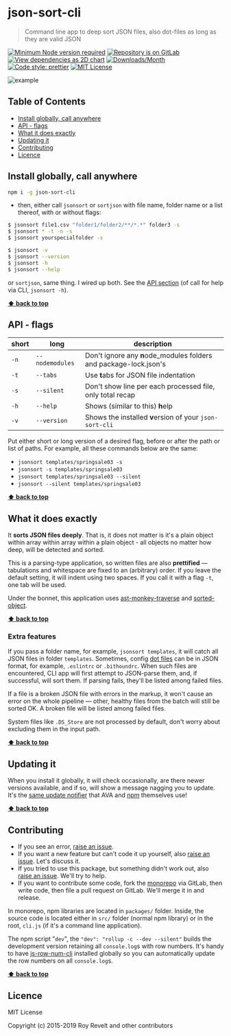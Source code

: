 # json-sort-cli

> Command line app to deep sort JSON files, also dot-files as long as they are valid JSON

[![Minimum Node version required][node-img]][node-url]
[![Repository is on GitLab][gitlab-img]][gitlab-url]
[![View dependencies as 2D chart][deps2d-img]][deps2d-url]
[![Downloads/Month][downloads-img]][downloads-url]
[![Code style: prettier][prettier-img]][prettier-url]
[![MIT License][license-img]][license-url]

![example](https://bitbucket.org/codsen/codsen/raw/e99ef54c0bac616e3b12cc4133aafb617f3fc053/packages/json-sort-cli/media/quicktest.gif)

## Table of Contents

- [Install globally, call anywhere](#install-globally-call-anywhere)
- [API - flags](#api---flags)
- [What it does exactly](#what-it-does-exactly)
- [Updating it](#updating-it)
- [Contributing](#contributing)
- [Licence](#licence)

## Install globally, call anywhere

```bash
npm i -g json-sort-cli
```

- then, either call `jsonsort` or `sortjson` with file name, folder name or a list thereof, with or without flags:

```bash
$ jsonsort file1.csv "folder1/folder2/**/*.*" folder3 -s
$ jsonsort * -t -n -s
$ jsonsort yourspecialfolder -s

$ jsonsort -v
$ jsonsort --version
$ jsonsort -h
$ jsonsort --help
```

or `sortjson`, same thing. I wired up both. See the [API section](#api---flags) (of call for help via CLI, `jsonsort -h`).

**[⬆ back to top](#)**

## API - flags

| short | long            | description                                                       |
| ----- | --------------- | ----------------------------------------------------------------- |
| `-n`  | `--nodemodules` | Don't ignore any **n**ode_modules folders and package-lock.json's |
| `-t`  | `--tabs`        | Use **t**abs for JSON file indentation                            |
| `-s`  | `--silent`      | Don't show line per each processed file, only total recap         |
| `-h`  | `--help`        | Shows (similar to this) **h**elp                                  |
| `-v`  | `--version`     | Shows the installed **v**ersion of your `json-sort-cli`           |

Put either short or long version of a desired flag, before or after the path or list of paths. For example, all these commands below are the same:

- `jsonsort templates/springsale03 -s`
- `jsonsort -s templates/springsale03`
- `jsonsort templates/springsale03 --silent`
- `jsonsort --silent templates/springsale03`

**[⬆ back to top](#)**

## What it does exactly

It **sorts JSON files deeply**. That is, it does not matter is it's a plain object within array within array within a plain object - all objects no matter how deep, will be detected and sorted.

This is a parsing-type application, so written files are also **prettified** — tabulations and whitespace are fixed to an (arbitrary) order. If you leave the default setting, it will indent using two spaces. If you call it with a flag `-t`, one tab will be used.

Under the bonnet, this application uses [ast-monkey-traverse](https://www.npmjs.com/package/ast-monkey-traverse) and [sorted-object](https://www.npmjs.com/package/sorted-object).

**[⬆ back to top](#)**

### Extra features

If you pass a folder name, for example, `jsonsort templates`, it will catch all JSON files in folder `templates`. Sometimes, config [dot files](https://en.wikipedia.org/wiki/Dot-file) can be in JSON format, for example, `.eslintrc` or `.bithoundrc`. When such files are encountered, CLI app will first attempt to JSON-parse them, and, if successful, will sort them. If parsing fails, they'll be listed among failed files.

If a file is a broken JSON file with errors in the markup, it won't cause an error on the whole pipeline — other, healthy files from the batch will still be sorted OK. A broken file will be listed among failed files.

System files like `.DS_Store` are not processed by default, don't worry about excluding them in the input path.

**[⬆ back to top](#)**

## Updating it

When you install it globally, it will check occasionally, are there newer versions available, and if so, will show a message nagging you to update. It's the [same update notifier](https://www.npmjs.com/package/update-notifier) that AVA and [npm](https://www.npmjs.com/package/npm) themselves use!

**[⬆ back to top](#)**

## Contributing

- If you see an error, [raise an issue](https://gitlab.com/codsen/codsen/issues/new?issue[title]=json-sort-cli%20package%20-%20put%20title%20here&issue[description]=%23%23%20json-sort-cli%0A%0Aput%20description%20here).
- If you want a new feature but can't code it up yourself, also [raise an issue](https://gitlab.com/codsen/codsen/issues/new?issue[title]=json-sort-cli%20package%20-%20put%20title%20here&issue[description]=%23%23%20json-sort-cli%0A%0Aput%20description%20here). Let's discuss it.
- If you tried to use this package, but something didn't work out, also [raise an issue](https://gitlab.com/codsen/codsen/issues/new?issue[title]=json-sort-cli%20package%20-%20put%20title%20here&issue[description]=%23%23%20json-sort-cli%0A%0Aput%20description%20here). We'll try to help.
- If you want to contribute some code, fork the [monorepo](https://gitlab.com/codsen/codsen/) via GitLab, then write code, then file a pull request on GitLab. We'll merge it in and release.

In monorepo, npm libraries are located in `packages/` folder. Inside, the source code is located either in `src/` folder (normal npm library) or in the root, `cli.js` (if it's a command line application).

The npm script "`dev`", the `"dev": "rollup -c --dev --silent"` builds the development version retaining all `console.log`s with row numbers. It's handy to have [js-row-num-cli](https://www.npmjs.com/package/js-row-num-cli) installed globally so you can automatically update the row numbers on all `console.log`s.

**[⬆ back to top](#)**

## Licence

MIT License

Copyright (c) 2015-2019 Roy Revelt and other contributors

[node-img]: https://img.shields.io/node/v/json-sort-cli.svg?style=flat-square&label=works%20on%20node
[node-url]: https://www.npmjs.com/package/json-sort-cli
[gitlab-img]: https://img.shields.io/badge/repo-on%20GitLab-brightgreen.svg?style=flat-square
[gitlab-url]: https://gitlab.com/codsen/codsen/tree/master/packages/json-sort-cli
[deps2d-img]: https://img.shields.io/badge/deps%20in%202D-see_here-08f0fd.svg?style=flat-square
[deps2d-url]: http://npm.anvaka.com/#/view/2d/json-sort-cli
[downloads-img]: https://img.shields.io/npm/dm/json-sort-cli.svg?style=flat-square
[downloads-url]: https://npmcharts.com/compare/json-sort-cli
[prettier-img]: https://img.shields.io/badge/code_style-prettier-ff69b4.svg?style=flat-square
[prettier-url]: https://prettier.io
[license-img]: https://img.shields.io/badge/licence-MIT-51c838.svg?style=flat-square
[license-url]: https://gitlab.com/codsen/codsen/blob/master/LICENSE
